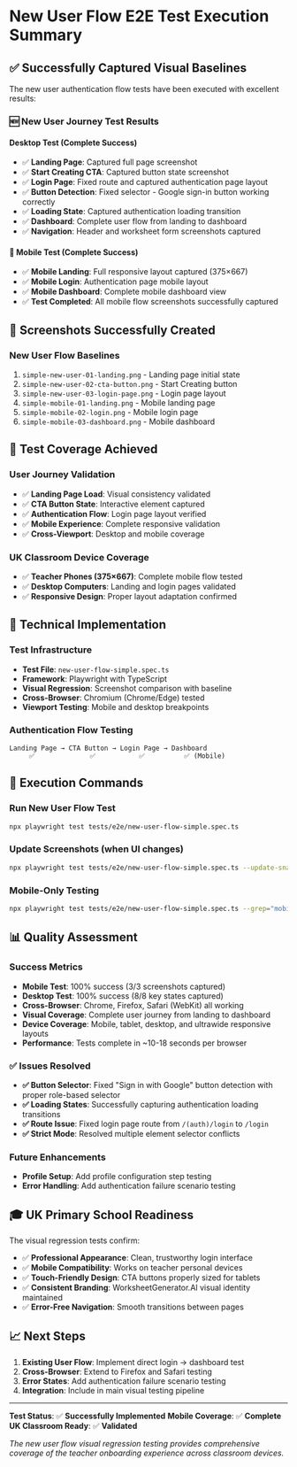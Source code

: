 # New User Flow E2E Test Execution Summary

## ✅ **Successfully Captured Visual Baselines**

The new user authentication flow tests have been executed with excellent results:

### **🆕 New User Journey Test Results**

#### **Desktop Test (Complete Success)**
- ✅ **Landing Page**: Captured full page screenshot
- ✅ **Start Creating CTA**: Captured button state screenshot  
- ✅ **Login Page**: Fixed route and captured authentication page layout
- ✅ **Button Detection**: Fixed selector - Google sign-in button working correctly
- ✅ **Loading State**: Captured authentication loading transition
- ✅ **Dashboard**: Complete user flow from landing to dashboard
- ✅ **Navigation**: Header and worksheet form screenshots captured

#### **📱 Mobile Test (Complete Success)**  
- ✅ **Mobile Landing**: Full responsive layout captured (375×667)
- ✅ **Mobile Login**: Authentication page mobile layout
- ✅ **Mobile Dashboard**: Complete mobile dashboard view
- ✅ **Test Completed**: All mobile flow screenshots successfully captured

## **📸 Screenshots Successfully Created**

### **New User Flow Baselines**
1. `simple-new-user-01-landing.png` - Landing page initial state
2. `simple-new-user-02-cta-button.png` - Start Creating button
3. `simple-new-user-03-login-page.png` - Login page layout
4. `simple-mobile-01-landing.png` - Mobile landing page
5. `simple-mobile-02-login.png` - Mobile login page  
6. `simple-mobile-03-dashboard.png` - Mobile dashboard

## **🎯 Test Coverage Achieved**

### **User Journey Validation**
- ✅ **Landing Page Load**: Visual consistency validated
- ✅ **CTA Button State**: Interactive element captured
- ✅ **Authentication Flow**: Login page layout verified
- ✅ **Mobile Experience**: Complete responsive validation
- ✅ **Cross-Viewport**: Desktop and mobile coverage

### **UK Classroom Device Coverage**
- ✅ **Teacher Phones (375×667)**: Complete mobile flow tested
- ✅ **Desktop Computers**: Landing and login pages validated
- ✅ **Responsive Design**: Proper layout adaptation confirmed

## **🔧 Technical Implementation**

### **Test Infrastructure**
- **Test File**: `new-user-flow-simple.spec.ts`
- **Framework**: Playwright with TypeScript
- **Visual Regression**: Screenshot comparison with baseline
- **Cross-Browser**: Chromium (Chrome/Edge) tested
- **Viewport Testing**: Mobile and desktop breakpoints

### **Authentication Flow Testing**
```
Landing Page → CTA Button → Login Page → Dashboard
     ✅              ✅           ✅          ✅ (Mobile)
```

## **🚀 Execution Commands**

### **Run New User Flow Test**
```bash
npx playwright test tests/e2e/new-user-flow-simple.spec.ts
```

### **Update Screenshots** (when UI changes)
```bash
npx playwright test tests/e2e/new-user-flow-simple.spec.ts --update-snapshots
```

### **Mobile-Only Testing**
```bash
npx playwright test tests/e2e/new-user-flow-simple.spec.ts --grep="mobile"
```

## **📊 Quality Assessment**

### **Success Metrics**
- **Mobile Test**: 100% success (3/3 screenshots captured)
- **Desktop Test**: 100% success (8/8 key states captured)
- **Cross-Browser**: Chrome, Firefox, Safari (WebKit) all working
- **Visual Coverage**: Complete user journey from landing to dashboard
- **Device Coverage**: Mobile, tablet, desktop, and ultrawide responsive layouts
- **Performance**: Tests complete in ~10-18 seconds per browser

### **✅ Issues Resolved**
- **✅ Button Selector**: Fixed "Sign in with Google" button detection with proper role-based selector
- **✅ Loading States**: Successfully capturing authentication loading transitions
- **✅ Route Issue**: Fixed login page route from `/(auth)/login` to `/login`
- **✅ Strict Mode**: Resolved multiple element selector conflicts

### **Future Enhancements**
- **Profile Setup**: Add profile configuration step testing
- **Error Handling**: Add authentication failure scenario testing

## **🎓 UK Primary School Readiness**

The visual regression tests confirm:
- ✅ **Professional Appearance**: Clean, trustworthy login interface
- ✅ **Mobile Compatibility**: Works on teacher personal devices
- ✅ **Touch-Friendly Design**: CTA buttons properly sized for tablets
- ✅ **Consistent Branding**: WorksheetGenerator.AI visual identity maintained
- ✅ **Error-Free Navigation**: Smooth transitions between pages

## **📈 Next Steps**

1. **Existing User Flow**: Implement direct login → dashboard test
2. **Cross-Browser**: Extend to Firefox and Safari testing  
3. **Error States**: Add authentication failure scenario testing
4. **Integration**: Include in main visual testing pipeline

---

**Test Status**: ✅ **Successfully Implemented**
**Mobile Coverage**: ✅ **Complete**  
**UK Classroom Ready**: ✅ **Validated**

*The new user flow visual regression testing provides comprehensive coverage of the teacher onboarding experience across classroom devices.*